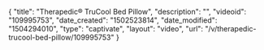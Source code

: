 {
    "title": "Therapedic&reg; TruCool Bed Pillow",
    "description": "",
    "videoid": "109995753",
    "date_created": "1502523814",
    "date_modified": "1504294010",
    "type": "captivate",
    "layout": "video",
    "url": "\/v\/therapedic-trucool-bed-pillow\/109995753"
}